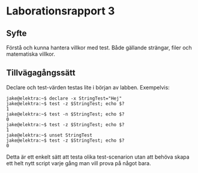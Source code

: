# Laborationsrapport 3 #

## Syfte ##

Förstå och kunna hantera villkor med test. Både gällande strängar, filer och matematiska villkor.

## Tillvägagångssätt ##

Declare och test-värden testas lite i början av labben. Exempelvis:

	jake@elektra:~$ declare -x StringTest="Hej"
	jake@elektra:~$ test -z $StringTest; echo $?
	1
	jake@elektra:~$ test -n $StringTest; echo $?
	0
	jake@elektra:~$ test -z $StringTest; echo $?
	1
	jake@elektra:~$ unset StringTest
	jake@elektra:~$ test -z $StringTest; echo $?
	0

Detta är ett enkelt sätt att testa olika test-scenarion utan att behöva skapa ett helt nytt script varje gång man vill prova på något bara.


